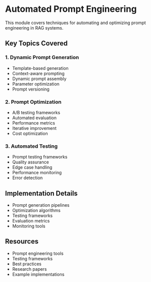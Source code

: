 # Automated Prompt Engineering

This module covers techniques for automating and optimizing prompt engineering in RAG systems.

## Key Topics Covered

### 1. Dynamic Prompt Generation
- Template-based generation
- Context-aware prompting
- Dynamic prompt assembly
- Parameter optimization
- Prompt versioning

### 2. Prompt Optimization
- A/B testing frameworks
- Automated evaluation
- Performance metrics
- Iterative improvement
- Cost optimization

### 3. Automated Testing
- Prompt testing frameworks
- Quality assurance
- Edge case handling
- Performance monitoring
- Error detection

## Implementation Details
- Prompt generation pipelines
- Optimization algorithms
- Testing frameworks
- Evaluation metrics
- Monitoring tools

## Resources
- Prompt engineering tools
- Testing frameworks
- Best practices
- Research papers
- Example implementations 